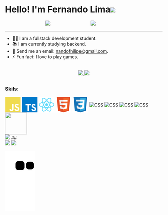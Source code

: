 # Hello! I'm Fernando Lima<img src="https://media.giphy.com/media/12oufCB0MyZ1Go/giphy.gif" width="70" >

<img align='right' src="https://media.giphy.com/media/M9gbBd9nbDrOTu1Mqx/giphy.gif" width="230">

<p align="center">
<img src="https://readme-typing-svg.herokuapp.com?font=monospace&color=00ffd2&size=25&center=true&vCenter=true&lines=A+Passionate+Learner!;Welcome+to+my+repository!">
</p>

----

<!--
**FernandoLimas/FernandoLimas** is a ✨ _special_ ✨ repository because its `README.md` (this file) appears on your GitHub profile.
-->
- 👨‍🎓 I am a fullstack development student.
- 📚 I am currently studying backend.
- 📧 Send me an email: nandofhilipe@gmail.com.
- ⚡ Fun fact: I love to play games.
##

<div align="center" dir="auto">
  <a href="https://github.com/FernandoLimas">
  <img height="165em" src="https://github-readme-stats.vercel.app/api?username=FernandoLimas&amp;show_icons=true&amp;theme=highcontrast&amp;include_all_commits=true&amp;count_private=true" style="max-width: 100%;">
  <img height="165em" src="https://github-readme-stats.vercel.app/api/top-langs/?username=FernandoLimas&amp;layout=compact&amp;langs_count=7&amp;theme=highcontrast" style="max-width: 100%;">
</a></div>

##

### Skils:
<div dir="auto">
  <img align="center" alt="Js" height="50" width="50" src="https://raw.githubusercontent.com/devicons/devicon/master/icons/javascript/javascript-plain.svg" style="max-width: 100%;">
  <img align="center" alt="Ts" height="50" width="50" src="https://raw.githubusercontent.com/devicons/devicon/master/icons/typescript/typescript-plain.svg" style="max-width: 100%;">
  <img align="center" alt="React" height="50" width="50" src="https://raw.githubusercontent.com/devicons/devicon/master/icons/react/react-original.svg" style="max-width: 100%;">
  <img align="center" alt="HTML" height="50" width="50" src="https://raw.githubusercontent.com/devicons/devicon/master/icons/html5/html5-original.svg" style="max-width: 100%;">
  <img align="center" alt="CSS" height="50" width="50" src="https://raw.githubusercontent.com/devicons/devicon/master/icons/css3/css3-original.svg" style="max-width: 100%;">
  <img align="center" alt="CSS" height="50" width="50" src="https://cdn.jsdelivr.net/gh/devicons/devicon/icons/git/git-original.svg" style="max-width: 100%;">
  <img align="center" alt="CSS" height="50" width="50" src="https://cdn.jsdelivr.net/gh/devicons/devicon/icons/docker/docker-original-wordmark.svg" style="max-width: 100%;">
  <img align="center" alt="CSS" height="50" width="50" src="https://cdn.jsdelivr.net/gh/devicons/devicon/icons/bootstrap/bootstrap-plain-wordmark.svg" style="max-width: 100%;">
  <img align="center" alt="CSS" height="50" width="50" src="https://cdn.jsdelivr.net/gh/devicons/devicon/icons/linux/linux-original.svg" style="max-width: 100%;">
  <img align="center" alt="" height="70" width="70" src="https://cdn.jsdelivr.net/gh/devicons/devicon/icons/mysql/mysql-original-wordmark.svg" style="max-width: 100%;">
</div>

 <img src="https://media.giphy.com/media/VgCDAzcKvsR6OM0uWg/giphy.gif" width="50">
##

<div> 
  <a href="mailto:nandofhilipe@gmail.com"><img src="https://img.shields.io/badge/-Gmail-%23333?style=for-the-badge&amp;logo=gmail&amp;logoColor=white" style="max-width: 100%;"></a>
  <a href="https://www.linkedin.com/in/fernandofilipee/" rel="nofollow"><img src="https://img.shields.io/badge/-LinkedIn-%230077B5?style=for-the-badge&amp;logo=linkedin&amp;logoColor=white" style="max-width: 100%;"></a> 
</div>

![Snake animation](https://github.com/FernandoLimas/FernandoLimas/blob/output/github-contribution-grid-snake.svg)
